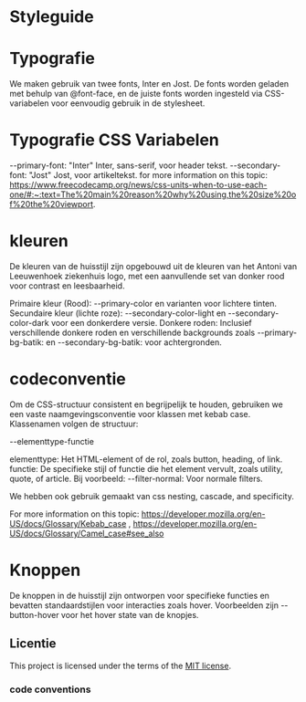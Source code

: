 # Styleguide

# Typografie
We maken gebruik van twee fonts, Inter en Jost.
De fonts worden geladen met behulp van @font-face, en de juiste fonts worden ingesteld via CSS-variabelen voor eenvoudig gebruik in de stylesheet.

# Typografie CSS Variabelen

--primary-font: "Inter" Inter, sans-serif, voor header tekst.
--secondary-font: "Jost" Jost, voor artikeltekst.
for more information on this topic: https://www.freecodecamp.org/news/css-units-when-to-use-each-one/#:~:text=The%20main%20reason%20why%20using,the%20size%20of%20the%20viewport.

# kleuren 
De kleuren van de huisstijl zijn opgebouwd uit de kleuren van het Antoni van Leeuwenhoek ziekenhuis logo, met een aanvullende set van donker rood voor contrast en leesbaarheid.

Primaire kleur (Rood): --primary-color en varianten voor lichtere tinten.
Secundaire kleur (lichte roze): --secondary-color-light en --secondary-color-dark voor een donkerdere versie.
Donkere roden: Inclusief verschillende donkere roden en verschillende backgrounds zoals  --primary-bg-batik: en --secondary-bg-batik: voor achtergronden.

# codeconventie
Om de CSS-structuur consistent en begrijpelijk te houden, gebruiken we een vaste naamgevingsconventie voor klassen met kebab case. Klassenamen volgen de structuur:

--elementtype-functie

elementtype: Het HTML-element of de rol, zoals button, heading, of link.
functie: De specifieke stijl of functie die het element vervult, zoals utility, quote, of article.
Bij voorbeeld: --filter-normal: Voor normale filters.


We hebben ook gebruik gemaakt van css nesting, cascade, and specificity.

For more information on this topic: https://developer.mozilla.org/en-US/docs/Glossary/Kebab_case , https://developer.mozilla.org/en-US/docs/Glossary/Camel_case#see_also

# Knoppen
De knoppen in de huisstijl zijn ontworpen voor specifieke functies en bevatten standaardstijlen voor interacties zoals hover. Voorbeelden zijn --button-hover voor het hover state van de knopjes.


## Licentie

This project is licensed under the terms of the [MIT license](./LICENSE).

### code conventions

